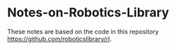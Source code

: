# Notes-on-Robotics-Library

These notes are based on the code in this repository https://github.com/roboticslibrary/rl.

